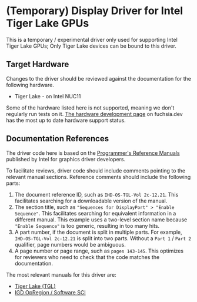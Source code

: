 # (Temporary) Display Driver for Intel Tiger Lake GPUs

<!-- TODO(fxbug.dev/104963): This driver should be merged with intel-i915. -->
This is a temporary / experimental driver only used for supporting Intel Tiger
Lake GPUs; Only Tiger Lake devices can be bound to this driver.

## Target Hardware

Changes to the driver should be reviewed against the documentation for the
following hardware.

* Tiger Lake - on Intel NUC11

Some of the hardware listed here is not supported, meaning we don't regularly
run tests on it. [The hardware development page][fuchsia-development-hardware]
on fuchsia.dev has the most up to date hardware support status.

## Documentation References

The driver code here is based on the
[Programmer's Reference Manuals][intel-graphics-prms] published by Intel for
graphics driver developers.

To facilitate reviews, driver code should include comments pointing to the
relevant manual sections. Reference comments should include the following parts:

1. The document reference ID, such as `IHD-OS-TGL-Vol 2c-12.21`. This
   facilitates searching for a downloadable version of the manual.
1. The section title, such as `"Sequences for DisplayPort" > "Enable Sequence"`.
   This facilitates searching for equivalent information in a different manual.
   This example uses a two-level section name because `"Enable Sequence"` is too
   generic, resulting in too many hits.
1. A part number, if the document is split in multiple parts. For example,
   `IHD-OS-TGL-Vol 2c-12.21` is split into two parts. Without a `Part 1` /
   `Part 2` qualifier, page numbers would be ambiguous.
1. A page number or page range, such as `pages 143-145`. This optimizes for
   reviewers who need to check that the code matches the documentation.

The most relevant manuals for this driver are:

* [Tiger Lake (TGL)][intel-tgl-prm]
* [IGD OpRegion / Software SCI][intel-opregion-prm]


[fuchsia-development-hardware]: https://fuchsia.dev/fuchsia-src/development/hardware
[intel-graphics-prms]: https://01.org/linuxgraphics/documentation/hardware-specification-prms
[intel-tgl-prm]: https://01.org/node/37295
[intel-opregion-prm]: https://01.org/linuxgraphics/documentation/intel%C2%AE-integrated-graphics-device-opregion-specification
